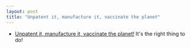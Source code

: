 ```yaml
---
layout: post
title: "Unpatent it, manufacture it, vaccinate the planet"
---
```

* [Unpatent it, manufacture it, vaccinate the planet!](https://twitter.com/rtanglao/status/1385412710028890112) It's the right thing to do!